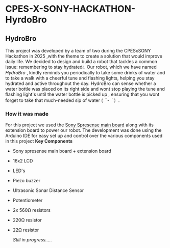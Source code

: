 # CPES-X-SONY-HACKATHON-HyrdoBro
## HydroBro
This project was developed by a team of two during the CPESxSONY Hackathon in 2025 ,with the theme to create a solution that would improve daily life. We decided to design and build a robot that tackles a common issue: remembering to stay hydrated💧. Our robot, which we have named 	*HydroBro* , kindly reminds you periodically to take some drinks of water and to take a walk with a cheerful tune and flashing lights, helping you stay hydrated and active throughout the day. HydroBro can sense whether a water bottle was placed on its right side and wont stop playing the tune and flashing light's until the water bottle is picked up , ensuring that you wont forget to take that much-needed sip of water (*＾-＾*）.

### How it was made
For this project we used the [Sony Spresense main board](https://developer.sony.com/spresense) along with its extension board to power our robot. The development was done using the Arduino IDE for easy set up and control over the various components used in this project
**Key Components**
- Sony spresense main board + extension board
- 16x2 LCD
- LED's
- Piezo buzzer
- Ultrasonic Sonar Distance Sensor
- Potentiometer
- 2x 560Ω resistors
- 220Ω resistor
- 22Ω resistor

  *Still in progress.....*
